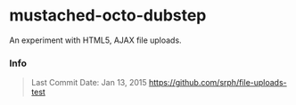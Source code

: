 mustached-octo-dubstep
======================

An experiment with HTML5, AJAX file uploads.

### Info
> Last Commit Date: Jan 13, 2015
> https://github.com/srph/file-uploads-test